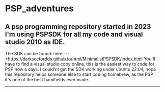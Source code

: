 # PSP_adventures
A psp programming repository started in 2023                              
I'm using PSPSDK for all my code and visual studio 2010 as IDE. 
---------------------------------------------------------------------------
The SDK can be found: 
here --->https://darksectordds.github.io/html/MinimalistPSPSDK/index.html
You'll have to find a visual studio copy online, this is the easiest way to
code for PSP now a days.
I could'nt get the SDK working under ubuntu 22.04, hope this repository helps
someone else to start coding homebrew, as the PSP it's one of the best 
handhelds ever made.

----------------------------------------------------------------------------
